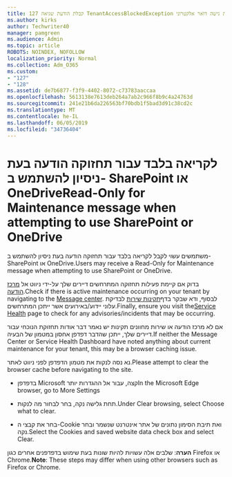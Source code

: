 ```yaml
---
title: 127 קבלת הודעת שגיאה TenantAccessBlockedException בעת גישה דואר אלקטרוני?
ms.author: kirks
author: Techwriter40
manager: pamgreen
ms.audience: Admin
ms.topic: article
ROBOTS: NOINDEX, NOFOLLOW
localization_priority: Normal
ms.collection: Adm_O365
ms.custom:
- "127"
- "128"
ms.assetid: de7b6877-f3f9-4402-8072-c73783aaccaa
ms.openlocfilehash: 5613138e7613deb264a7ab2c966f8b9c4a24763d
ms.sourcegitcommit: 241e21b6da226563bf70bdb1f5bad3d91c38cd2c
ms.translationtype: MT
ms.contentlocale: he-IL
ms.lasthandoff: 06/05/2019
ms.locfileid: "34736404"
---
```

# <a name="read-only-for-maintenance-message-when-attempting-to-use-sharepoint-or-onedrive"></a><span data-ttu-id="340ac-102">לקריאה בלבד עבור תחזוקה הודעה בעת ניסיון להשתמש ב- SharePoint או OneDrive</span><span class="sxs-lookup"><span data-stu-id="340ac-102">Read-Only for Maintenance message when attempting to use SharePoint or OneDrive</span></span>

<span data-ttu-id="340ac-103">משתמשים עשוי לקבל לקריאה בלבד עבור תחזוקה הודעה בעת ניסיון להשתמש ב- SharePoint או OneDrive.</span><span class="sxs-lookup"><span data-stu-id="340ac-103">Users may receive a Read-Only for Maintenance message when attempting to use SharePoint or OneDrive.</span></span>

<span data-ttu-id="340ac-104">בדוק אם קיימת פעילות תחזוקה המתרחשים דיירים שלך על-ידי ניווט אל [מרכז הודעה](https://portal.office.com/adminportal/home#/MessageCenter).</span><span class="sxs-lookup"><span data-stu-id="340ac-104">Check if there is active maintenance occurring on your tenant by navigating to the [Message center](https://portal.office.com/adminportal/home#/MessageCenter).</span></span> <span data-ttu-id="340ac-105">לבסוף, ודא שבקר בדף[תקינות שירות](https://portal.office.com/adminportal/home#/servicehealth) לבדיקת עלוני יידוע/באירועים אשר ייתכן המתרחשים.</span><span class="sxs-lookup"><span data-stu-id="340ac-105">Finally, ensure you visit the[Service Health](https://portal.office.com/adminportal/home#/servicehealth) page to check for any advisories/incidents that may be occurring.</span></span>

<span data-ttu-id="340ac-106">אם לא מרכז הודעה או שירות מחוונים תקינות יש נאמר דבר אודות תחזוקת הנוכחי עבור דיירים שלך, ייתכן שהדבר דפדפן אחסון במטמון של הבעיה.</span><span class="sxs-lookup"><span data-stu-id="340ac-106">If neither the Message Center or Service Health Dashboard have noted anything about current maintenance for your tenant, this may be a browser caching issue.</span></span>

<span data-ttu-id="340ac-107">נא נסה לנקות את מטמון הדפדפן לפני ניווט לאתר.</span><span class="sxs-lookup"><span data-stu-id="340ac-107">Please attempt to clear the browser cache before navigating to the site.</span></span>

- <span data-ttu-id="340ac-108">בדפדפן Microsoft קצה, עבור אל ההגדרות יותר</span><span class="sxs-lookup"><span data-stu-id="340ac-108">In the Microsoft Edge browser, go to More  Settings</span></span>

- <span data-ttu-id="340ac-109">תחת גלישה נקה, בחר לבחור מה לנקות.</span><span class="sxs-lookup"><span data-stu-id="340ac-109">Under Clear browsing, select Choose what to clear.</span></span>
- <span data-ttu-id="340ac-110">בחר את קבצי ה-Cookie ואת תיבת הסימון נתונים של אתר אינטרנט שנשמר ובחר נקה.</span><span class="sxs-lookup"><span data-stu-id="340ac-110">Select the Cookies and saved website data check box and select Clear.</span></span>

<span data-ttu-id="340ac-111">**הערה**: שלבים אלה עשויות להיות שונות בעת שימוש בדפדפנים אחרים כגון Firefox או Chrome.</span><span class="sxs-lookup"><span data-stu-id="340ac-111">**Note**: These steps may differ when using other browsers such as Firefox or Chrome.</span></span>

